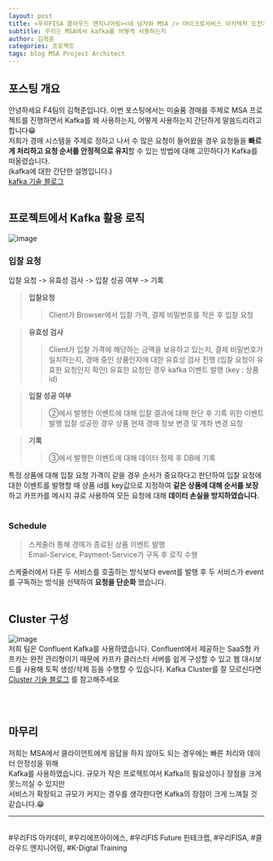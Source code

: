 ```yaml
---
layout: post
title: <우리FISA 클라우드 엔지니어링><네 남자와 MSA /> 마이크로서비스 아키텍처 도전기(4) - MSA에서 Kafka 활용
subtitle: 우리는 MSA에서 kafka를 어떻게 사용하는지
author: 김혁준
categories: 프로젝트
tags: blog MSA Project Architect
---
```


포스팅 개요
---
안녕하세요 F4팀의 김혁준입니다. 이번 포스팅에서는 미술품 경매를 주제로 MSA 프로젝트를 진행하면서 Kafka를 왜 사용하는지, 어떻게 사용하는지 간단하게 말씀드리려고 합니다😁<br>
저희가 경매 시스템을 주제로 정하고 나서 수 많은 요청이 들어왔을 경우 요청들을 <b>빠르게 처리하고 요청 순서를 안정적으로 유지</b>할 수 있는 방법에 대해 고민하다가 Kafka를 떠올렸습니다.<br>
(kafka에 대한 간단한 설명입니다.)<br>
[kafka 기술 블로그](https://woorifisa-final-project-f4.github.io/%EB%B8%94%EB%A1%9C%EA%B7%B8/2023/08/15/post04.html)<br>
<br>

## 프로젝트에서 Kafka 활용 로직
![image](https://github.com/Jimoou/Event-Driven-MicroServices-with-kafka/assets/109801772/d460735d-7f0a-4853-9c77-5064477c11e5)<br>


### 입찰 요청
입찰 요청 -> 유효성 검사 -> 입찰 성공 여부 -> 기록
<br>

>**입찰요청**<br>
>>Client가 Browser에서 입찰 가격, 결제 비밀번호를 적은 후 입찰 요청

>**유효성 검사**<br>
>>Client가 입찰 가격에 해당하는 금액을 보유하고 있는지, 결제 비밀번호가 일치하는지, 
>>경매 중인 상품인지에 대한 유효성 검사 진행 (입찰 요청이 유효한 요청인지 확인)
>>유효한 요청인 경우 kafka 이벤트 발행 (key : 상품 id)

>**입찰 성공 여부**<br>
>>②에서 발행한 이벤트에 대해 입찰 결과에 대해 판단 후 기록 위한 이벤트 발행
>>입찰 성공한 경우 상품 현재 경매 정보 변경 및 계좌 변경 요청
    
>**기록**
>>③에서 발행한 이벤트에 대해 데이터 정제 후 DB에 기록

특정 상품에 대해 입찰 요청 가격이 같을 경우 순서가 중요하다고 판단하여 입찰 요청에 대한 이벤트를 발행할 때 상품 id를 key값으로 지정하여 <b>같은 상품에 대해 순서를 보장</b>하고 카프카를 메시지 큐로 사용하여 모든 요청에 대해 <b>데이터 손실을 방지하였습니다.</b>
<br><br>

### Schedule

>스케줄러 통해 경매가 종료된 상품 이벤트 발행<br>
>Email-Service, Payment-Service가 구독 후 로직 수행

스케줄러에서 다른 두 서비스를 호출하는 방식보다 event를 발행 후 두 서비스가 event를 구독하는 방식을 선택하여 <b>요청을 단순화</b> 했습니다.
<br><br>

## Cluster 구성
![image](https://companieslogo.com/img/orig/CFLT_BIG-6541abe5.png?t=1627024622)<br>
저희 팀은 Confluent Kafka를 사용하였습니다. Confluent에서 제공하는 SaaS형 카프카는 완전 관리형이기 때문에 카프카 클러스터 서버를 쉽게 구성할 수 있고 웹 대시보드를 사용해 토픽 생성/삭제 등을 수행할 수 있습니다.
Kafka Cluster를 잘 모르신다면<br> [Cluster 기술 블로그](https://woorifisa-final-project-f4.github.io/%EB%B8%94%EB%A1%9C%EA%B7%B8/2023/09/03/post10.html) 를 참고해주세요

<br><br>

## 마무리
저희는 MSA에서 클라이언트에게 응답을 하지 않아도 되는 경우에는 빠른 처리와 데이터 안정성을 위해<br>
Kafka를 사용하였습니다. 규모가 작은 프로젝트여서 Kafka의 필요성이나 장점을 크게 못느끼실 수 있지만<br>
서비스가 확장되고 규모가 커지는 경우를 생각한다면 Kafka의 장점이 크게 느껴질 것 같습니다.😁


<hr/>
<br> #우리FIS 아카데미, #우리에프아이에스, #우리FIS Future 핀테크랩, #우리FISA, #클라우드 엔지니어링, #K-Digtal Training
